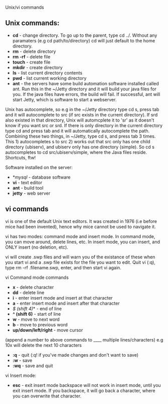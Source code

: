 Unix/vi commands

## Unix commands:

- **cd** - change directory. To go up to the parent, type cd ../. Without any paramaters (e.g cd path/to/directory) cd will just default to the home directory.
- **rm** - delete directory
- **rm -rf** - delete file
- **touch** - create file
- **mkdir** - create directory
- **ls** - list current directory contents
- **pwd** - list current working directory
- **ant** - the servers have some build automation software installed called ant. Run this in the ~/Jetty directory and it will build your java files for you. If the java files have errors, the build will fail. If successful, ant will start Jetty, which is software to start a webserver.

Unix has autocomplete, so e.g in the ~/Jetty directory type cd s, press tab and it will autocomplete to src (if src exists in the current directory). If srd also existed in that directory, Unix will automcplete it to 'sr' as it doesn't know if you want src or srd.
If there is only directory in the current directory type cd and press tab and it will automatically autocomplete the path.
Combining these two things, in ~/Jetty, type cd s, and press tab 3 times. This 1) autocompletes s to src 2) works out that src only has one child directory (ubiserv), and ubiserv only has one directory (simple). So cd s<tab><tab><tab> autocompletes to cd src/ubiserv/simple, where the Java files reside. Shortcuts, ftw!

Software installed on the server:
- **mysql* - database software
- **vi** - text editor
- **ant** - build tool
- **jetty** - web server

## vi commands

vi is one of the default Unix text editors. It was created in 1976 (i.e before mice had been invented), hence why mice cannot be used to navigate it.

vi has two modes: command mode and insert mode. In command mode, you can move around, delete lines, etc. In insert mode, you can insert, and ONLY insert (no deletion, etc).

vi will create .swp files and will warn you of the existance of these when you start vi and a .swp file exists for the file you want to edit. Quit vi (:q), type rm -rf .filename.swp, enter, and then start vi again.

vi Command mode commands 

- **x** - delete character
- **dd** - delete line
- **i** - enter insert mode and insert at that character
- **a** - enter insert mode and insert after that character
- *$ (shift 4)** - end of line
- **^ (shift 6)** - start of line
- **w** - move to next word
- **b** - move to previous word
- **up/down/left/right** - move cursor

(append a number to above commands to ____ multiple lines/characters) e.g 10x will delete the next 10 characters

- **:q** - quit (:q! if you've made changes and don't want to save)
- **:w** - save
- **:wq** - save and quit

vi Insert mode:
- **esc** - exit insert mode
backspace will not work in insert mode, until you exit insert mode. If you backspace, it will go back a character, where you can overwrite that character.



